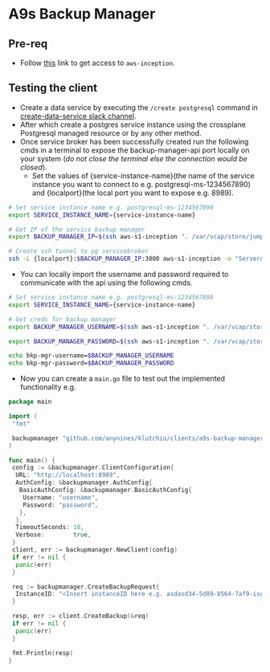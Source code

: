 # A9s Backup Manager

## Pre-req

* Follow [this](https://anynines.atlassian.net/wiki/spaces/A8S/pages/3067969555/a8s+Introduction+to+create-data-service+Channel#How-to-get-access) link to get access to `aws-inception`.

## Testing the client

[//]: # (TODO: Add more details or link to provider-anynines for more details.)

* Create a data service by executing the `/create postgresql` command in
 [create-data-service slack channel].
* After which create a postgres service instance using the crossplane Postgresql managed resource
or by any other method.
* Once service broker has been successfully created run the following cmds in
a terminal to expose the backup-manager-api port locally on your system
(*do not close the terminal else the connection would be closed*).
  * Set the values of {service-instance-name}(the name of the service instance you want to connect
    to e.g. postgresql-ms-1234567890) and {localport}(the local port you want to expose e.g. 8989).

``` bash
# Set service instance name e.g. postgresql-ms-1234567890
export SERVICE_INSTANCE_NAME={service-instance-name} 

# Get IP of the service backup manager
export BACKUP_MANAGER_IP=$(ssh aws-s1-inception ". /var/vcap/store/jumpbox/home/a9s/bosh/envs/dsf2;bosh -d $SERVICE_INSTANCE_NAME instances | grep backup-manager" | awk '{print $4}')

# Create ssh tunnel to pg servicebroker
ssh -L {localport}:$BACKUP_MANAGER_IP:3000 aws-s1-inception -o "ServerAliveInterval 30" -o "ServerAliveCountMax 3"
```

* You can locally import the username and password required to communicate with the
 api using the following cmds.

``` bash
# Set service instance name e.g. postgresql-ms-1234567890
export SERVICE_INSTANCE_NAME={service-instance-name} 

# Get creds for backup manager
export BACKUP_MANAGER_USERNAME=$(ssh aws-s1-inception ". /var/vcap/store/jumpbox/home/a9s/bosh/envs/dsf2;bosh -d $SERVICE_INSTANCE_NAME ssh backup-manager -c 'cat /var/vcap/jobs/anynines-backup-manager/config/export_env.sh'" | grep HTTP_USERNAME= | cut -d '=' -f2 | tr -d '\r')

export BACKUP_MANAGER_PASSWORD=$(ssh aws-s1-inception ". /var/vcap/store/jumpbox/home/a9s/bosh/envs/dsf2;bosh -d $SERVICE_INSTANCE_NAME ssh backup-manager -c 'cat /var/vcap/jobs/anynines-backup-manager/config/export_env.sh'" | grep HTTP_PASSWORD= | cut -d '=' -f2 | tr -d '\r')

echo bkp-mgr-username=$BACKUP_MANAGER_USERNAME
echo bkp-mgr-password=$BACKUP_MANAGER_PASSWORD
```

* Now you can create a `main.go` file to test out the implemented functionality e.g.

``` go
package main

import (
 "fmt"

 backupmanager "github.com/anynines/klutchio/clients/a9s-backup-manager"
)

func main() {
 config := &backupmanager.ClientConfiguration{
  URL: "http://localhost:8989",
  AuthConfig: &backupmanager.AuthConfig{
   BasicAuthConfig: &backupmanager.BasicAuthConfig{
    Username: "username",
    Password: "password",
   },
  },
  TimeoutSeconds: 10,
  Verbose:        true,
 }
 client, err := backupmanager.NewClient(config)
 if err != nil {
  panic(err)
 }

 req := backupmanager.CreateBackupRequest{
  InstanceID: "<Insert instanceID here e.g. asdasd34-5d89-8564-7af9-isg87fko85k67>",
 }

 resp, err := client.CreateBackup(&req)
 if err != nil {
  panic(err)
 }

 fmt.Println(resp)
}
```

[create-data-service slack channel]: https://anynines-gmbh.slack.com/archives/C02EJBT3947
